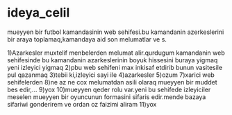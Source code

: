 # ideya_celil
mueyyen bir futbol kamandasinin web sehifesi.bu kamandanin azerkeslerini bir araya toplamaq,kamandaya aid son melumatlar ve s.

1)Azarkesler muxtelif menbelerden melumat alir.qurdugum kamandanin web sehifesinde bu kamandanin azarkeslerinin boyuk hissesini buraya yigmaq yeni izleyici yigmaq
2)pbu web sehifeni max inkisaf etdirib bunun vasitesile pul qazanmaq
3)tebii ki,izleyici sayi ile
4)azarkesler
5)ozum
7)xarici web sehifelerden
8)ne az ne cox melumatdan asili olaraq mueyyen bir muddet bes edir,...
9)yox
10)mueyyen qeder rolu var.yeni bu sehifede izleyiciler meselen mueyyen bir oyuncunun formasini sifaris edir.mende bazaya sifariwi gonderirem ve ordan oz faizimi aliram
11)yox
